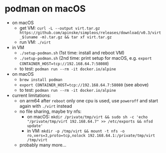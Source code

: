# podman on macOS
* on macOS
  * get VM: `curl -L --output virt.tar.gz https://github.com/apinske/simpleos/releases/download/v0.3/virt_$(uname -m).tar.gz && tar xf virt.tar.gz`
  * run VM: `./virt`
* in VM
  * `./setup-podman.sh` (1st time: install and reboot VM)
  * `./setup-podman.sh` (2nd time: print setup for macOS, e.g. `export CONTAINER_HOST=tcp://192.168.64.7:58080`)
  * to test: `podman run --rm -it docker.io/alpine`
* on macOS
  * `brew install podman`
  * `export CONTAINER_HOST=tcp://192.168.64.7:58080` (see above)
  * to test: `podman run --rm -it docker.io/alpine`
* current limitations:
  * on arm64 after `reboot` only one cpu is used, use `poweroff` and start again with `./virt` instead
  * no file sharing, maybe try nfs:
    * on macOS: `mkdir /private/tmp/virt && sudo sh -c 'echo "/private/tmp/virt 192.168.64.7" >> /etc/exports && nfsd update'`
    * in VM: `mkdir -p /tmp/virt && mount -t nfs -o ro,vers=3,proto=tcp,nolock 192.168.64.1:/private/tmp/virt /tmp/virt`
  * probably many more...
